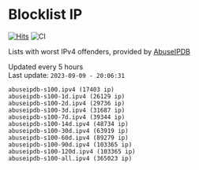 # Blocklist IP

[![Hits](https://hits.seeyoufarm.com/api/count/incr/badge.svg?url=https%3A%2F%2Fgithub.com%2Fborestad%2Fblocklist-ip%2F&count_bg=%2379C83D&title_bg=%23555555&icon=&icon_color=%23E7E7E7&title=hits&edge_flat=false)](https://hits.seeyoufarm.com)  ![CI](https://img.shields.io/github/workflow/status/borestad/blocklist-ip/CI?style=flat-square)

Lists with worst IPv4 offenders, provided by [AbuseIPDB](https://www.abuseipdb.com/)

<!-- FOOTER-PLACEHOLDER -->
Updated every 5 hours<br>
Last update: `2023-09-09 - 20:06:31`
```
abuseipdb-s100.ipv4 (17403 ip)
abuseipdb-s100-1d.ipv4 (26129 ip)
abuseipdb-s100-2d.ipv4 (29736 ip)
abuseipdb-s100-3d.ipv4 (31687 ip)
abuseipdb-s100-7d.ipv4 (39344 ip)
abuseipdb-s100-14d.ipv4 (48734 ip)
abuseipdb-s100-30d.ipv4 (63919 ip)
abuseipdb-s100-60d.ipv4 (89279 ip)
abuseipdb-s100-90d.ipv4 (103365 ip)
abuseipdb-s100-120d.ipv4 (103365 ip)
abuseipdb-s100-all.ipv4 (365023 ip)
```
